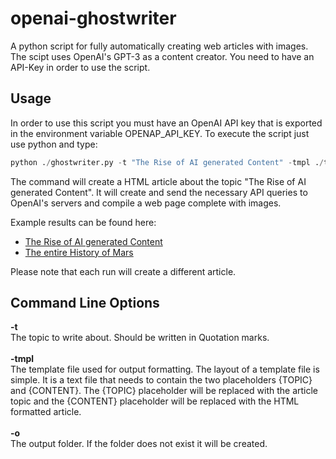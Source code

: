 # openai-ghostwriter

A python script for fully automatically creating web articles with images. The scipt uses OpenAI's GPT-3 as a content creator. You need to have an API-Key in order to use the script.

## Usage

In order to use this script you must have an OpenAI API key that is exported in the environment variable OPENAP_API_KEY.
To execute the script just use python and type:

```python
python ./ghostwriter.py -t "The Rise of AI generated Content" -tmpl ./template.html -o ai_content
```

The command will create a HTML article about the topic "The Rise of AI generated Content". It will create and send the necessary API queries to OpenAI's servers and compile a web page complete with images. 

Example results can be found here: 

* [The Rise of AI generated Content](https://beltoforion.de/de/gpt3-ghostwriter/article_ai_content/index.php)
* [The entire History of Mars](https://beltoforion.de/de/gpt3-ghostwriter/article_history_of_mars/index.php)

Please note that each run will create a different article.

 ## Command Line Options

<b>-t</b><br/> The topic to write about. Should be written in Quotation marks.
<br/><br/>
<b>-tmpl</b><br/> The template file used for output formatting. The layout of a template file is simple. It is a text file that needs to contain the two placeholders {TOPIC} and {CONTENT}. The {TOPIC} placeholder will be replaced with the article topic and the {CONTENT} placeholder will be replaced with the HTML formatted article.
<br/><br/>
<b>-o</b><br/> The output folder. If the folder does not exist it will be created.
 
